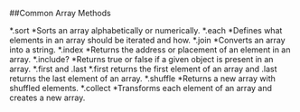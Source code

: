 ##Common Array Methods

*.sort
  *Sorts an array alphabetically or numerically.
*.each
  *Defines what elements in an array should be iterated and how.
*.join
  *Converts an array into a string.
*.index
  *Returns the address or placement of an element in an array.
*.include?
  *Returns true or false if a given object is present in an array.
*.first and .last
  *.first returns the first element of an array and .last returns the last element of an array.
*.shuffle
  *Returns a new array with shuffled elements.
*.collect
  *Transforms each element of an array and creates a new array.
